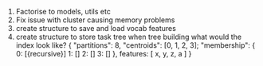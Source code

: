 1. Factorise to models, utils etc
2. Fix issue with cluster causing memory problems
3. create structure to save and load vocab features
4. create structure to store task tree when tree building
 what would the index look like?
 {
     "partitions": 8,
     "centroids": [0, 1, 2, 3];
     "membership": {
         0: [{recursive}]
         1: []
         2: []
         3: []
     },
     features: [
         x, y, z, a
     ]
 }